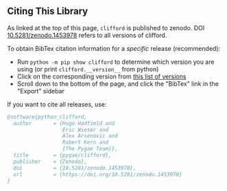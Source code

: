 Citing This Library
-------------------

As linked at the top of this page, `clifford` is published to zenodo.
DOI [10.5281/zenodo.1453978](https://doi.org/10.5281/zenodo.1453978) refers to all versions of clifford.


To obtain BibTex citation information for a _specific_ release (recommended):

* Run `python -m pip show clifford` to determine which version you are using (or print `clifford.__version__` from python)
* Click on the corresponding version from [this list of versions](https://zenodo.org/search?page=1&size=20&q=conceptrecid:1453978&sort=-version&all_versions=True)
* Scroll down to the bottom of the page, and click the "BibTex" link in the "Export" sidebar

If you want to cite all releases, use:
```BibTeX
@software{python_clifford,
  author       = {Hugo Hadfield and
                  Eric Wieser and
                  Alex Arsenovic and
                  Robert Kern and
                  {The Pygae Team}},
  title        = {pygae/clifford},
  publisher    = {Zenodo},
  doi          = {10.5281/zenodo.1453978},
  url          = {https://doi.org/10.5281/zenodo.1453978}
}
```
